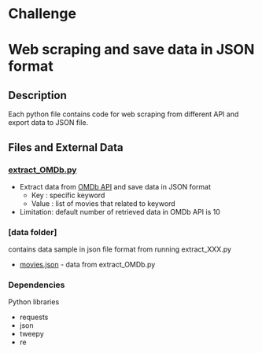 # Challenge
# Web scraping and save data in JSON format

## Description

Each python file contains code for web scraping from different API and export data to JSON file.

## Files and External Data

### [extract_OMDb.py](extract_OMDb.py)
* Extract data from [OMDb API](http://www.omdbapi.com/) and save data in JSON format
	* Key : specific keyword
	* Value : list of movies that related to keyword
* Limitation: default number of retrieved data in OMDb API is 10

### [data folder]
contains data sample in json file format from running extract_XXX.py
* [movies.json](data/movies.json) - data from extract_OMDb.py

### Dependencies

Python libraries
* requests
* json
* tweepy
* re
